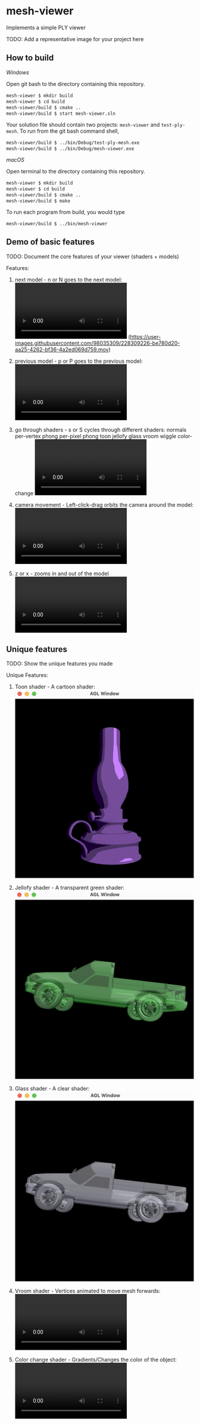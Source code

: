 # mesh-viewer

Implements a simple PLY viewer

TODO: Add a representative image for your project here

## How to build

*Windows*

Open git bash to the directory containing this repository.

```
mesh-viewer $ mkdir build
mesh-viewer $ cd build
mesh-viewer/build $ cmake ..
mesh-viewer/build $ start mesh-viewer.sln
```

Your solution file should contain two projects: `mesh-viewer` and `test-ply-mesh`.
To run from the git bash command shell, 

```
mesh-viewer/build $ ../bin/Debug/test-ply-mesh.exe
mesh-viewer/build $ ../bin/Debug/mesh-viewer.exe
```

*macOS*

Open terminal to the directory containing this repository.

```
mesh-viewer $ mkdir build
mesh-viewer $ cd build
mesh-viewer/build $ cmake ..
mesh-viewer/build $ make
```

To run each program from build, you would type

```
mesh-viewer/build $ ../bin/mesh-viewer
```

## Demo of basic features

TODO: Document the core features of your viewer (shaders + models)

Features:
1. next model - n or N goes to the next model:
![Video_1](https://github.com/gechoe/mesh-viewer/tree/main/videos/nextModel.mov) 
(https://user-images.githubusercontent.com/98035309/228309226-be780d20-aa25-4262-bf36-4a2ed069d759.mov)

2. previous model - p or P goes to the previous model:
![Video_2](https://user-images.githubusercontent.com/98035309/228310120-373e2d19-2a21-452a-8715-2251733ae77e.mov)

3. go through shaders - s or S cycles through different shaders:
    normals
    per-vertex phong
    per-pixel phong
    toon
    jellofy
    glass
    vroom
    wiggle
    color-change
![Video_3](https://user-images.githubusercontent.com/98035309/228310332-d812e7d8-b48e-426c-b862-ef0cfbe23b54.mov)

4. camera movement - Left-click-drag orbits the camera around the model:
![Video_4](https://user-images.githubusercontent.com/98035309/228310430-acfbacce-b6f9-47cc-a138-f85401cbddbc.mov)

5. z or x - zooms in and out of the model
![Video_5](https://user-images.githubusercontent.com/98035309/228310508-1f361b28-6bd0-45fc-89e3-736b2546fc08.mov)

## Unique features 

TODO: Show the unique features you made

Unique Features:
1. Toon shader - A cartoon shader:
![Image_1](videos/toon.png)

2. Jellofy shader - A transparent green shader:
![Image_2](videos/jello.png)

3. Glass shader - A clear shader:
![Image_3](videos/glass.png)

4. Vroom shader - Vertices animated to move mesh forwards:
![Video_6](https://user-images.githubusercontent.com/98035309/228310655-1c89c157-9766-408d-b5cb-30dc77b01fc0.mov)

5. Color change shader - Gradients/Changes the color of the object:
![Video_7](https://user-images.githubusercontent.com/98035309/228310749-17aa4e58-e4a6-4abb-b9ea-db804233e8d1.mov)
